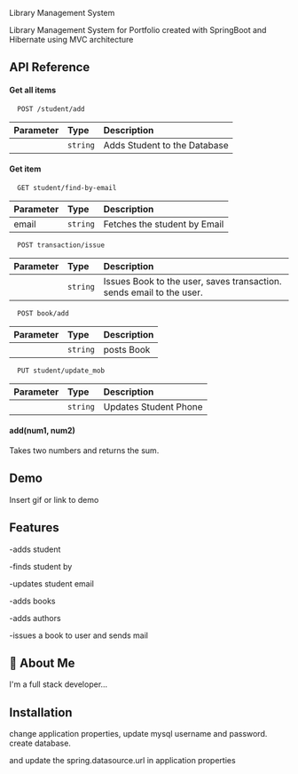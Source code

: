 
Library Management System

Library Management System for Portfolio created with SpringBoot and Hibernate using MVC architecture


## API Reference

#### Get all items

```http
  POST /student/add
```

| Parameter | Type     | Description                |
| :-------- | :------- | :------------------------- |
| | `string` | Adds Student to the Database |

#### Get item

```http
  GET student/find-by-email
```

| Parameter | Type     | Description                       |
| :-------- | :------- | :-------------------------------- |
| email     | `string` | Fetches the student by Email |

```http
  POST transaction/issue
```

| Parameter | Type     | Description                       |
| :-------- | :------- | :-------------------------------- |
|    | `string` | Issues Book to the user, saves transaction. sends email to the user. |

```http
  POST book/add
```

| Parameter | Type     | Description                       |
| :-------- | :------- | :-------------------------------- |
|    | `string` | posts Book |

```http
  PUT student/update_mob
```

| Parameter | Type     | Description                       |
| :-------- | :------- | :-------------------------------- |
|    | `string` |Updates Student Phone|

#### add(num1, num2)

Takes two numbers and returns the sum.


## Demo

Insert gif or link to demo


## Features

-adds student

-finds student by 

-updates student email

-adds books

-adds authors

-issues a book to user and sends mail

## 🚀 About Me
I'm a full stack developer...


## Installation
change application properties, update mysql username and password.
create database.

and update the spring.datasource.url in application properties


    